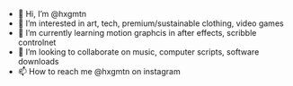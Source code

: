 - 👋 Hi, I’m @hxgmtn
- 👀 I’m interested in art, tech, premium/sustainable clothing, video games
- 🌱 I’m currently learning motion graphcis in after effects, scribble controlnet
- 💞️ I’m looking to collaborate on music, computer scripts, software downloads
- 📫 How to reach me @hxgmtn on instagram

<!---
hxgmtn/hxgmtn is a ✨ special ✨ repository because its `README.md` (this file) appears on your GitHub profile.
You can click the Preview link to take a look at your changes.
--->
